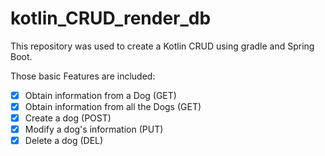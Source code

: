 # kotlin_CRUD_render_db

This repository was used to create a Kotlin CRUD using gradle and Spring Boot.

Those basic Features are included:
- [x] Obtain information from a Dog (GET)
- [x] Obtain information from all the Dogs (GET)
- [x] Create a dog (POST)
- [x] Modify a dog's information (PUT)
- [x] Delete a dog (DEL)
